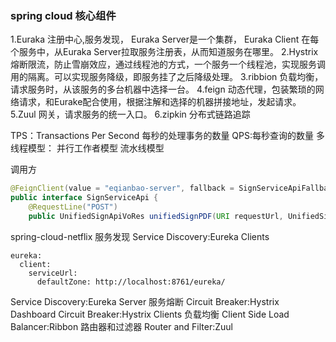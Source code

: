 ### spring cloud 核心组件
1.Euraka 注册中心,服务发现， Euraka Server是一个集群， Euraka Client 在每个服务中，从Euraka Server拉取服务注册表，从而知道服务在哪里。
2.Hystrix 熔断限流，防止雪崩效应，通过线程池的方式，一个服务一个线程池，实现服务调用的隔离。可以实现服务降级，即服务挂了之后降级处理。
3.ribbion 负载均衡，请求服务时，从该服务的多台机器中选择一台。
4.feign 动态代理，包装繁琐的网络请求，和Eurake配合使用，根据注解和选择的机器拼接地址，发起请求。
5.Zuul 网关，请求服务的统一入口。
6.zipkin 分布式链路追踪

TPS：Transactions Per Second 每秒的处理事务的数量
QPS:每秒查询的数量
多线程模型：
并行工作者模型
流水线模型

调用方
```java
@FeignClient(value = "eqianbao-server", fallback = SignServiceApiFallback.class)
public interface SignServiceApi {
	@RequestLine("POST")
	public UnifiedSignApiVoRes unifiedSignPDF(URI requestUrl, UnifiedSignApiVoReq request);
```

spring-cloud-netflix
服务发现
Service Discovery:Eureka Clients
```
eureka:
  client:
    serviceUrl:
      defaultZone: http://localhost:8761/eureka/
```
Service Discovery:Eureka Server
服务熔断 
Circuit Breaker:Hystrix Dashboard
Circuit Breaker:Hystrix Clients
负载均衡
Client Side Load Balancer:Ribbon
路由器和过滤器
Router and Filter:Zuul

